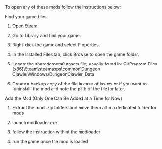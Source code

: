 To open any of these mods follow the instructions below:

Find your game files:
1. Open Steam 

2. Go to Library and find your game.

3. Right-click the game and select Properties.

4. In the Installed Files tab, click Browse to open the game folder.

5. Locate the sharedassets0.assets file, usually found in:
C:\Program Files (x86)\Steam\steamapps\common\Dungeon Clawler\Windows\DungeonClawler_Data

6. Create a backup copy of the file in case of issues or if you want to 'uninstall' the mod and note the path of the file for later.

Add the Mod (Only One Can Be Added at a Time for Now)
1. Extract the mod .zip folders and move them all in a dedicated folder for mods

2. launch modloader.exe

3. follow the instruction withint the modloader

4. run the game once the mod is loaded
